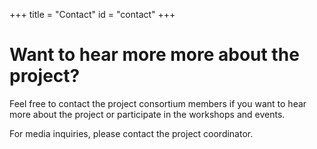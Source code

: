 +++
title = "Contact"
id = "contact"
+++

# Want to hear more more about the project?

Feel free to contact the project consortium members if you want to hear more about the project or participate in the workshops and events.

For media inquiries, please contact the project coordinator.